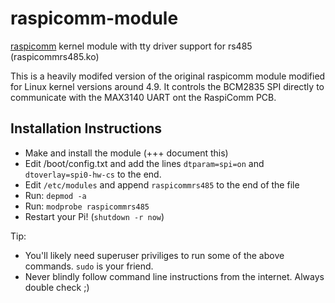 # raspicomm-module
[raspicomm](https://github.com/Martin-Furter/raspicomm-module) kernel module with tty driver support for rs485 (raspicommrs485.ko)

This is a heavily modifed version of the original raspicomm module modified for Linux kernel versions around 4.9. It controls the BCM2835 SPI directly to communicate with the MAX3140 UART ont the RaspiComm PCB.

## Installation Instructions

 * Make and install the module (+++ document this)
 * Edit /boot/config.txt and add the lines `dtparam=spi=on` and `dtoverlay=spi0-hw-cs` to the end.
 * Edit `/etc/modules` and append `raspicommrs485` to the end of the file
 * Run: `depmod -a`
 * Run: `modprobe raspicommrs485`
 * Restart your Pi! (`shutdown -r now`)
 
Tip:
 * You'll likely need superuser priviliges to run some of the above commands. `sudo` is your friend.
 * Never blindly follow command line instructions from the internet. Always double check ;)

